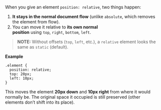 
When you give an element `position: relative`, two things happen:

1. **It stays in the normal document flow** (unlike `absolute`, which removes the element from flow).
2. You can move it relative to **its own normal position** using `top`, `right`, `bottom`, `left`.

> **NOTE:** Without offsets (`top`, `left`, etc.), a `relative` element looks the same as `static` (default).

**Example**

```
.element {
  position: relative;
  top: 20px;
  left: 10px;
}
```

This moves the element **20px down** and **10px right** from where it would normally be. The original space it occupied is still preserved (other elements don’t shift into its place).

